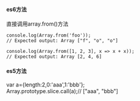 #### es6方法

直接调用array.from()方法
```
console.log(Array.from('foo'));
// Expected output: Array ["f", "o", "o"]

console.log(Array.from([1, 2, 3], x => x + x));
// Expected output: Array [2, 4, 6]

```

#### es5方法

var a={length:2,0:'aaa',1:'bbb'};  
Array.prototype.slice.call(a);//  ["aaa", "bbb"]   
